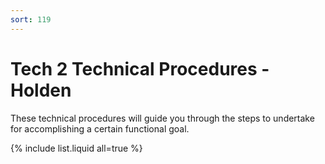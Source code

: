 ```yaml
---
sort: 119
---
```

# Tech 2 Technical Procedures - Holden

These technical procedures will guide you through the steps to undertake for accomplishing a certain functional goal.

{% include list.liquid all=true %}
